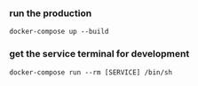### run the production

`docker-compose up --build`

### get the service terminal for development

`docker-compose run --rm [SERVICE] /bin/sh`
